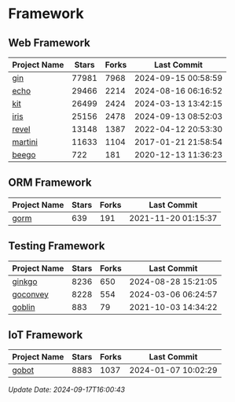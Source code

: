 # Framework

## Web Framework
| Project Name | Stars | Forks | Last Commit |
| ------------ | ----- | ----- | ----------- |
| [gin](https://github.com/gin-gonic/gin) | 77981 | 7968 | 2024-09-15 00:58:59 |
| [echo](https://github.com/labstack/echo) | 29466 | 2214 | 2024-08-16 06:16:52 |
| [kit](https://github.com/go-kit/kit) | 26499 | 2424 | 2024-03-13 13:42:15 |
| [iris](https://github.com/kataras/iris) | 25156 | 2478 | 2024-09-13 08:52:03 |
| [revel](https://github.com/revel/revel) | 13148 | 1387 | 2022-04-12 20:53:30 |
| [martini](https://github.com/go-martini/martini) | 11633 | 1104 | 2017-01-21 21:58:54 |
| [beego](https://github.com/astaxie/beego) | 722 | 181 | 2020-12-13 11:36:23 |

## ORM Framework
| Project Name | Stars | Forks | Last Commit |
| ------------ | ----- | ----- | ----------- |
| [gorm](https://github.com/jinzhu/gorm) | 639 | 191 | 2021-11-20 01:15:37 |

## Testing Framework
| Project Name | Stars | Forks | Last Commit |
| ------------ | ----- | ----- | ----------- |
| [ginkgo](https://github.com/onsi/ginkgo) | 8236 | 650 | 2024-08-28 15:21:05 |
| [goconvey](https://github.com/smartystreets/goconvey) | 8228 | 554 | 2024-03-06 06:24:57 |
| [goblin](https://github.com/franela/goblin) | 883 | 79 | 2021-10-03 14:34:22 |

## IoT Framework
| Project Name | Stars | Forks | Last Commit |
| ------------ | ----- | ----- | ----------- |
| [gobot](https://github.com/hybridgroup/gobot) | 8883 | 1037 | 2024-01-07 10:02:29 |

*Update Date: 2024-09-17T16:00:43*